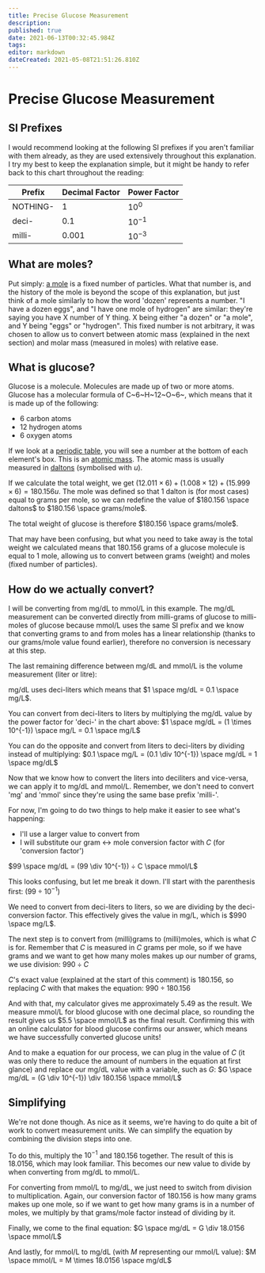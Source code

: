 ```yaml
---
title: Precise Glucose Measurement
description: 
published: true
date: 2021-06-13T00:32:45.984Z
tags: 
editor: markdown
dateCreated: 2021-05-08T21:51:26.810Z
---
```


# Precise Glucose Measurement

## SI Prefixes
I would recommend looking at the following SI prefixes if you aren't familiar with them already, as they are used extensively throughout this explanation.
I try my best to keep the explanation simple, but it might be handy to refer back to this chart throughout the reading:

| Prefix   | Decimal Factor | Power Factor |
|----------|----------------|--------------|
| NOTHING- | 1              | $10^0$       |
| deci-    | 0.1            | $10^{-1}$    |
| milli-   | 0.001          | $10^{-3}$    |


## What are moles?

Put simply: [a mole](https://en.wikipedia.org/wiki/Mole_(unit)) is a fixed number of particles. What that number is, and the history of the mole is beyond the scope of this explanation, but just think of a mole similarly to how the word 'dozen' represents a number. "I have a dozen eggs", and "I have one mole of hydrogen" are similar: they're saying you have X number of Y thing. X being either "a dozen" or "a mole", and Y being "eggs" or "hydrogen". This fixed number is not arbitrary, it was chosen to allow us to convert between atomic mass (explained in the next section) and molar mass (measured in moles) with relative ease.

## What is glucose?

Glucose is a molecule. Molecules are made up of two or more atoms. Glucose has a molecular formula of C~6~H~12~O~6~, which means that it is made up of the following:
* 6 carbon atoms
* 12 hydrogen atoms
* 6 oxygen atoms

If we look at a [periodic table](https://ptable.com/), you will see a number at the bottom of each element's box. This is an [atomic mass](https://en.wikipedia.org/wiki/Atomic_mass). The atomic mass is usually measured in [daltons](https://en.wikipedia.org/wiki/Dalton_(unit)) (symbolised with $u$).

If we calculate the total weight, we get $(12.011 \times 6) + (1.008 \times 12) + (15.999 \times 6) = 180.156u$.
The mole was defined so that 1 dalton is (for most cases) equal to grams per mole, so we can redefine the value of $180.156 \space daltons$ to $180.156 \space grams/mole$.

The total weight of glucose is therefore $180.156 \space grams/mole$.

That may have been confusing, but what you need to take away is the total weight we calculated means that $180.156$ grams of a glucose molecule is equal to $1$ mole, allowing us to convert between grams (weight) and moles (fixed number of particles).

## How do we actually convert?

I will be converting from mg/dL to mmol/L in this example.
The mg/dL measurement can be converted directly from milli-grams of glucose to milli-moles of glucose because mmol/L uses the same SI prefix and we know that converting grams to and from moles has a linear relationship (thanks to our grams/mole value found earlier), therefore no conversion is necessary at this step.

The last remaining difference between mg/dL and mmol/L is the volume measurement (liter or litre):

mg/dL uses deci-liters which means that $1 \space mg/dL = 0.1 \space mg/L$.

You can convert from deci-liters to liters by multiplying the mg/dL value by the power factor for 'deci-' in the chart above:
$1 \space mg/dL = (1 \times 10^{-1}) \space mg/L = 0.1 \space mg/L$

You can do the opposite and convert from liters to deci-liters by dividing instead of multiplying:
$0.1 \space mg/L = (0.1 \div 10^{-1}) \space mg/dL = 1 \space mg/dL$

Now that we know how to convert the liters into deciliters and vice-versa, we can apply it to mg/dL and mmol/L. Remember, we don't need to convert 'mg' and 'mmol' since they're using the same base prefix 'milli-'.

For now, I'm going to do two things to help make it easier to see what's happening:

* I'll use a larger value to convert from
* I will substitute our gram <-> mole conversion factor with $C$ (for 'conversion factor')

$99 \space mg/dL = (99 \div 10^{-1}) ÷ C \space mmol/L$

This looks confusing, but let me break it down. I'll start with the parenthesis first: $(99 \div 10^{-1})$

We need to convert from deci-liters to liters, so we are dividing by the deci- conversion factor. This effectively gives the value in mg/L, which is $990 \space mg/L$.

The next step is to convert from (milli)grams to (milli)moles, which is what $C$ is for. Remember that $C$ is measured in $C$ grams per mole, so if we have grams and we want to get how many moles makes up our number of grams, we use division: $990 \div C$

$C$'s exact value (explained at the start of this comment) is $180.156$, so replacing $C$ with that makes the equation: $990 \div 180.156$

And with that, my calculator gives me approximately $5.49$ as the result. We measure mmol/L for blood glucose with one decimal place, so rounding the result gives us $5.5 \space mmol/L$ as the final result. Confirming this with an online calculator for blood glucose confirms our answer, which means we have successfully converted glucose units!

And to make a equation for our process, we can plug in the value of $C$ (it was only there to reduce the amount of numbers in the equation at first glance) and replace our mg/dL value with a variable, such as $G$:
$G \space mg/dL = (G \div 10^{-1}) \div 180.156 \space mmol/L$

## Simplifying

We're not done though. As nice as it seems, we're having to do quite a bit of work to convert measurement units. We can simplify the equation by combining the division steps into one.

To do this, multiply the $10^{-1}$ and $180.156$ together. The result of this is $18.0156$, which may look familiar. This becomes our new value to divide by when converting from mg/dL to mmol/L.

For converting from mmol/L to mg/dL, we just need to switch from division to multiplication. Again, our conversion factor of $180.156$ is how many grams makes up one mole, so if we want to get how many grams is in a number of moles, we multiply by that grams/mole factor instead of dividing by it.

Finally, we come to the final equation:
$G \space mg/dL = G \div 18.0156 \space mmol/L$

And lastly, for mmol/L to mg/dL (with $M$ representing our mmol/L value):
$M \space mmol/L = M \times 18.0156 \space mg/dL$
